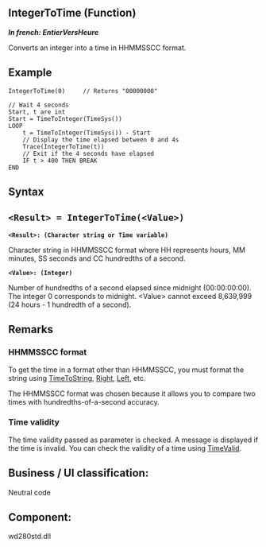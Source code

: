 
## IntegerToTime (Function)

***In french: EntierVersHeure***



<a name="XUse"></a>
<a name="Use"></a>
<a name="description"></a>
Converts an integer into a time in HHMMSSCC format.




<a name="Example1"></a>
<a name="sample_code"></a>

## Example


```wl
IntegerToTime(0)	 // Returns "00000000"

// Wait 4 seconds
Start, t are int
Start = TimeToInteger(TimeSys())
LOOP
	t = TimeToInteger(TimeSys()) - Start
	// Display the time elapsed between 0 and 4s
	Trace(IntegerToTime(t))
	// Exit if the 4 seconds have elapsed
	IF t > 400 THEN BREAK
END
```

<a name="XSYNTAX"></a>
<a name="SYNTAX1"></a>

## Syntax

`<Result> = IntegerToTime(<Value>)`
---

**`<Result>: (Character string or Time variable)`**

Character string in HHMMSSCC format where HH represents hours, MM minutes, SS seconds and CC hundredths of a second.

**`<Value>: (Integer)`**

Number of hundredths of a second elapsed since midnight (00:00:00:00). The integer 0 corresponds to midnight. &lt;Value&gt; cannot exceed 8,639,999 (24 hours - 1 hundredth of a second).  



<a name="NOTE0"></a>
<a name="NOTE0_1"></a>

## Remarks




### HHMMSSCC format
<a name="hhmmsscc_format_ELTPARAGRAPHE000081"></a>

To get the time in a format other than HHMMSSCC, you must format the string using [TimeToString](../WDLang1/3027023.md), [Right](../WDLang1/3024016.md), [Left](../WDLang1/3024001.md), etc.

The HHMMSSCC format was chosen because it allows you to compare two times with hundredths-of-a-second accuracy.
<a name="NOTE0_2"></a>




### Time validity
<a name="time_validity_ELTPARAGRAPHE000100"></a>

The time validity passed as parameter is checked. A message is displayed if the time is invalid. You can check the validity of a time using [TimeValid](../WDLang1/3027021.md).

<a name="XComponent"></a>

## Business / UI classification:
Neutral code
## Component:
wd280std.dll
